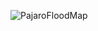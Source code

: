 ![PajaroFloodMap](https://user-images.githubusercontent.com/119870562/228888143-70a63936-4ac2-40ae-9c25-e4cae20f381c.jpg)
